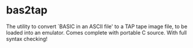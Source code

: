 # bas2tap
The utility to convert `BASIC in an ASCII file' to a TAP tape image file, to be loaded into an emulator. Comes complete with portable C source. With full syntax checking! 
